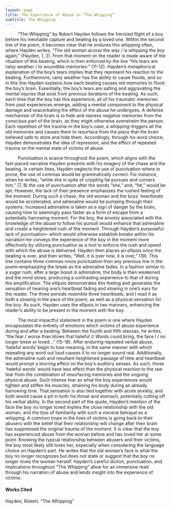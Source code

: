 ```yaml
---
layout: page
title: The Experience of Abuse in “The Whipping”
subtitle: The Whipping
---
```


          “The Whipping” by Robert Hayden follows the frenzied flight of a boy before his inevitable capture and beating by a loved one. Within the second line of the poem, it becomes clear that he endures this whipping often, where Hayden writes, “The old woman across the way / is whipping the boy again,” (Hayden, 1, 2). From that moment on the reader is made aware of the ritualism of this beating, which is then enforced by the line “His tears are rainy weather / to woundlike memories:” (11-12). Hayden’s metaphorical explanation of the boy’s tears implies that they represent his reaction to the beating. Furthermore, rainy weather has the ability to cause floods, and so in this line Hayden explains how each beating causes old memories to flood the boy’s brain. Essentially, the boy’s tears are salting and aggravating the mental injuries that exist from previous iterations of the beating. As such, each time that the boy has this experience, all of his traumatic memories from past experiences emerge, adding a mental component to the physical damage and exacerbating the effect of the abuse he undergoes. A defense mechanism of the brain is to hide and repress negative memories from the conscious part of the brain, as they might otherwise overwhelm the person. Each repetition of the trauma–in the boy’s case, a whipping–triggers all the old memories and causes them to resurface from the place that the brain believed safe to store and hide them. Accordingly, through his word choice, Hayden demonstrates the idea of repression, and the effect of repeated trauma on the mental state of victims of abuse.

          Punctuation is scarce throughout the poem, which aligns with the fast-paced narrative Hayden presents with his imagery of the chase and the beating. In certain lines, Hayden neglects the use of punctuation where in prose, the use of commas would be grammatically correct. For instance, when he writes, “while she in spite of crippling fat pursues and corners him,” (7, 8) the use of punctuation after the words “she,” and, “fat,” would be apt. However, the lack of their presence emphasizes the rushed feeling of the moment. During such a chase, the old woman and the boys’ heartbeats would be accelerated, and adrenaline would be pumping through their systems. Increased adrenaline is taken as a sign of danger by the brain, causing time to seemingly pass faster as a form of escape from a potentially harrowing moment. For the boy, the anxiety associated with the knowledge of the abuse to follow his pursuit would enhance that adrenaline and create a heightened rush of the moment. Through Hayden’s purposeful lack of punctuation– which would otherwise establish breaks within his narration–he conveys the experience of the boy in the moment more effectively by utilizing punctuation as a tool to enforce the rush and speed with which the abuse is delivered. Hayden then places an ellipsis once the beating is over, and then writes, “Well, it is over now, it is over,” (19). This line contains three commas–more punctuation than any previous line in the poem–emphasizing the break as the adrenaline fades. In a fashion similar to a sugar rush, after a large boost in adrenaline, the body is then weakened and the mind slows, producing a contrasting experience to that of during the amplification. The ellipsis demonstrates this feeling and generates the sensation of hearing one’s heartbeat fading and slowing in one’s ears for the reader. The three periods resemble three heartbeats, and I read it as both a slowing in the pace of the poem, as well as a physical sensation for the boy. As such, Hayden uses the ellipsis in two manners, enhancing the reader’s ability to be present in the moment with the boy.

          The most impactful statement in the poem is one where Hayden encapsulates the entirety of emotions which victims of abuse experience during and after a beating. Between the fourth and fifth stanzas, he writes, “the fear / worse than blows that hateful // Words could bring, the face I / no longer knew or loved...” (15-18). After enduring repeated verbal abuse, ‘hateful words’ begin to lose meaning, in the same manner with which repeating any word out loud causes it to no longer sound real. Additionally, the adrenaline rush and resultant heightened passage of time and heartbeat would prompt a blurring effect on the boy’s auditory senses. As such, those ‘hateful words’ would have less effect than the physical reaction to the raw fear from the combination of resurfacing memories and the ongoing physical abuse. Such intense fear as what the boy experiences would tighten and stiffen his muscles, straining his body during an already harrowing time. That sensation is also tied together with acute anxiety, and both would cause a pit in both his throat and stomach, potentially cutting off his verbal ability. In the second part of the quote, Hayden’s mention of the face the boy no longer loved implies the close relationship with the old woman, and the loss of familiarity with such a visceral betrayal as a whipping. A common trope in the lives of victims is going back to their abusers with the belief that their relationship will change after their brain has suppressed the original trauma of the moment. It is clear that the boy has experienced abuse from the woman before and has loved her at some point. Knowing the typical relationship between abusers and their victims, the boy most likely still loves her, especially when considering the language choice on Hayden’s part. He writes that the old woman’s face is what the boy no longer recognizes but does not state or suggest that the boy no longer loves the woman herself. Hayden’s careful diction, punctuation, and implications throughout “The Whipping” allow for an immersive read through his narration of abuse and lends insight into the experience of victims.

#### Works Cited
Hayden, Robert. “The Whipping”
